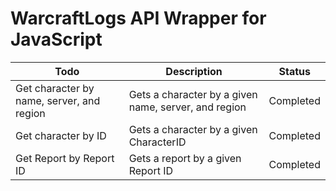 # WarcraftLogs API Wrapper for JavaScript

| Todo                                      | Description                                          | Status    |
| ----------------------------------------- | ---------------------------------------------------- | --------- |
| Get character by name, server, and region | Gets a character by a given name, server, and region | Completed |
| Get character by ID                       | Gets a character by a given CharacterID              | Completed |
| Get Report by Report ID                   | Gets a report by a given Report ID                   | Completed |
